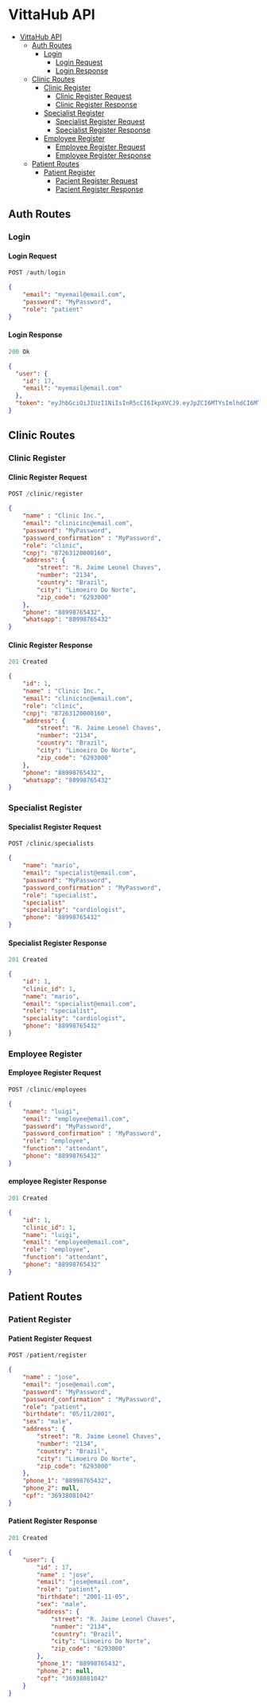 # VittaHub API

- [VittaHub API](#vittahub-api)
  - [Auth Routes](#auth-routes)
    - [Login](#login)
        - [Login Request](#login-request)
        - [Login Response](#login-response)
  - [Clinic Routes](#clinic-routes)
    - [Clinic Register](#clinic-register)
        - [Clinic Register Request](#clinic-register-request)
        - [Clinic Register Response](#clinic-register-response)
    - [Specialist Register](#specialist-register)
        - [Specialist Register Request](#specialist-register-request)
        - [Specialist Register Response](#specialist-register-response)
    - [Employee Register](#employee-register)
        - [Employee Register Request](#specialist-register-request)
        - [Employee Register Response](#specialist-register-response)
  - [Patient Routes](#patient-routes)
    - [Patient Register](#patient-register)
        - [Pacient Register Request](#pacient-register-request)
        - [Pacient Register Response](#pacient-register-response)

        

## Auth Routes

### Login

#### Login Request

```js
POST /auth/login
```

```json
{
    "email": "myemail@email.com",
    "password": "MyPassword",
    "role": "patient"
}
```

#### Login Response

```js
200 Ok 
```

```json
{
  "user": {
    "id": 17,
    "email": "myemail@email.com"
  },
  "token": "eyJhbGciOiJIUzI1NiIsInR5cCI6IkpXVCJ9.eyJpZCI6MTYsImlhdCI6MTc0NzU5NTk4MywiZXhwIjoxNzQ3NjgyMzgzfQ.csh8Q111BTtOg8CrfzGSSV3XtvzPgCpPkU6Z3QRR6QE"
}
```

## Clinic Routes

### Clinic Register

#### Clinic Register Request


```js
POST /clinic/register
```

```json
{
    "name" : "Clinic Inc.",
    "email": "clinicinc@email.com",
    "password": "MyPassword",
    "password_confirmation" : "MyPassword",
    "role": "clinic",
    "cnpj": "87263120000160",
    "address": {
        "street": "R. Jaime Leonel Chaves",
        "number": "2134",
        "country": "Brazil",
        "city": "Limoeiro Do Norte",
        "zip_code": "6293000"
    },
    "phone": "88998765432",
    "whatsapp": "88998765432"
}
```

#### Clinic Register Response

```js
201 Created
```

```json
{
    "id": 1,
    "name" : "Clinic Inc.",
    "email": "clinicinc@email.com",
    "role": "clinic",
    "cnpj": "87263120000160",
    "address": {
        "street": "R. Jaime Leonel Chaves",
        "number": "2134",
        "country": "Brazil",
        "city": "Limoeiro Do Norte",
        "zip_code": "6293000"
    },
    "phone": "88998765432",
    "whatsapp": "88998765432"
}
```

### Specialist Register

#### Specialist Register Request

```js
POST /clinic/specialists
```

```json
{
    "name": "mario",
    "email": "specialist@email.com",
    "password": "MyPassword",
    "password_confirmation" : "MyPassword",
    "role": "specialist",
    "specialist"
    "speciality": "cardiologist",
    "phone": "88998765432"
}
```

#### Specialist Register Response

```js
201 Created
```

```json
{
    "id": 1,
    "clinic_id": 1,
    "name": "mario",
    "email": "specialist@email.com",
    "role": "specialist",
    "speciality": "cardiologist",
    "phone": "88998765432"
}
```

### Employee Register

#### Employee Register Request

```js
POST /clinic/employees
```

```json
{
    "name": "luigi",
    "email": "employee@email.com",
    "password": "MyPassword",
    "password_confirmation" : "MyPassword",
    "role": "employee",
    "function": "attendant",
    "phone": "88998765432"
}
```

#### employee Register Response

```js
201 Created
```

```json
{
    "id": 1,
    "clinic_id": 1,
    "name": "luigi",
    "email": "employee@email.com",
    "role": "employee",
    "function": "attendant",
    "phone": "88998765432"
}
```

## Patient Routes

### Patient Register

#### Patient Register Request

```js
POST /patient/register
```

```json
{
    "name" : "jose",
    "email": "jose@email.com",
    "password": "MyPassword",
    "password_confirmation" : "MyPassword",
    "role": "patient",
    "birthdate": "05/11/2001",
    "sex": "male",
    "address": {
        "street": "R. Jaime Leonel Chaves",
        "number": "2134",
        "country": "Brazil",
        "city": "Limoeiro Do Norte",
        "zip_code": "6293000"
    },
    "phone_1": "88998765432",
    "phone_2": null,
    "cpf": "36938081042"
}
```

#### Patient Register Response

```js
201 Created
```

```json
{
    "user": {
        "id" : 17,
        "name" : "jose",
        "email": "jose@email.com",
        "role": "patient",
        "birthdate": "2001-11-05",
        "sex": "male",
        "address": {
            "street": "R. Jaime Leonel Chaves",
            "number": "2134",
            "country": "Brazil",
            "city": "Limoeiro Do Norte",
            "zip_code": "6293000"
        },
        "phone_1": "88998765432",
        "phone_2": null,
        "cpf": "36938081042"
    }
}
```